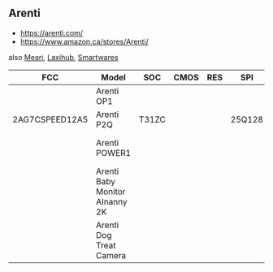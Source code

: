 Arenti
------
- https://arenti.com/
- https://www.amazon.ca/stores/Arenti/

also [Meari](meari.md), [Laxihub](laxihub.md), [Smartwares](smartwares.md)

| FCC            | Model                          | SOC   | CMOS | RES    | SPI      | WIFI                                                 | Link                                                                            |
|----------------|--------------------------------|-------|------|--------|----------|------------------------------------------------------|---------------------------------------------------------------------------------|
|                | Arenti OP1                     |       |      |        |          |                                                      | https://arenti.com/products/arenti-outdoor-security-camera                      |
| 2AG7CSPEED12A5 | Arenti P2Q                     | T31ZC |      |        | 25Q128   | ATBM6041                                             | https://arenti.com/products/arenti-p2q-indoor-camera                            |
|                | Arenti POWER1                  |       |      |        |          |                                                      | https://arenti.com/products/arenti-power1-2k-hd-wireless-battery-outdoor-camera |
|                | Arenti Baby Monitor AInanny 2K |       |      |        |          |                                                      | https://arenti.com/products/arenti-ainanny-babymonitor                          |
|                | Arenti Dog Treat Camera        |       |      |        |          |                                                      | https://arenti.com/products/arenti-dog-camera                                   |
